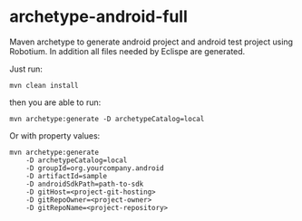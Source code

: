 archetype-android-full
========================

Maven archetype to generate android project and android test project using Robotium.
In addition all files needed by Eclispe are generated.

Just run:

`mvn clean install`

then you are able to run:

`mvn archetype:generate -D archetypeCatalog=local`

Or with property values:

    mvn archetype:generate
        -D archetypeCatalog=local
        -D groupId=org.yourcompany.android
        -D artifactId=sample
        -D androidSdkPath=path-to-sdk
        -D gitHost=<project-git-hosting>
        -D gitRepoOwner=<project-owner>
        -D gitRepoName=<project-repository>